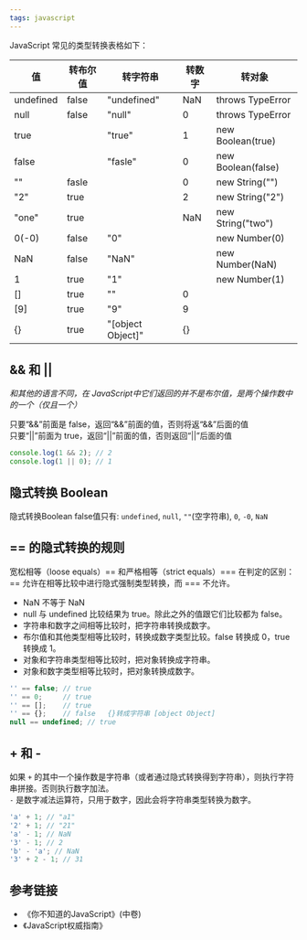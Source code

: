 ```yaml
---
tags: javascript
---
```

JavaScript 常见的类型转换表格如下：

| 值 | 转布尔值 | 转字符串 | 转数字 | 转对象 |
| -- | -------- | -------- | ------ | ------ |
| undefined | false | "undefined" | NaN | throws TypeError |
| null | false | "null" | 0 | throws TypeError |
| true | | "true" | 1 | new Boolean(true) |
| false | | "fasle" | 0 | new Boolean(false) |
| "" | fasle | | 0 | new String("") |
| "2" | true | | 2 | new String("2") | 
| "one" | true | | NaN | new String("two") |
| 0(-0) | false | "0" | | new Number(0) |
| NaN | false | "NaN" | | new Number(NaN) |
| 1 | true | "1" | | new Number(1) |
| [] | true | "" | 0 | |
| [9] | true | "9" | 9 | |
| {} | true | "[object Object]" | {} | |

## && 和 ||
*和其他的语言不同，在 JavaScript中它们返回的并不是布尔值，是两个操作数中的一个（仅且一个）*  

只要“&&”前面是 false，返回“&&”前面的值，否则将返“&&”后面的值  
只要“||”前面为 true，返回“||”前面的值，否则返回“||”后面的值  
```js
console.log(1 && 2); // 2
console.log(1 || 0); // 1
```

## 隐式转换 Boolean
隐式转换Boolean false值只有: `undefined`, `null`, `""`(空字符串), `0`, `-0`, `NaN` 

## == 的隐式转换的规则
宽松相等（loose equals）== 和严格相等（strict equals）=== 在判定的区别：== 允许在相等比较中进行隐式强制类型转换，而 === 不允许。

- NaN 不等于 NaN
- null 与 undefined 比较结果为 true。除此之外的值跟它们比较都为 false。
- 字符串和数字之间相等比较时，把字符串转换成数字。
- 布尔值和其他类型相等比较时，转换成数字类型比较。false 转换成 0，true 转换成 1。
- 对象和字符串类型相等比较时，把对象转换成字符串。  
- 对象和数字类型相等比较时，把对象转换成数字。  

```js
'' == false; // true
'' == 0;     // true
'' == [];    // true
'' == {};    // false   {}转成字符串 [object Object]
null == undefined; // true
```

## + 和 -
如果 `+` 的其中一个操作数是字符串（或者通过隐式转换得到字符串），则执行字符串拼接。否则执行数字加法。  
`-` 是数字减法运算符，只用于数字，因此会将字符串类型转换为数字。
```js
'a' + 1; // "a1"
'2' + 1; // "21"
'a' - 1; // NaN
'3' - 1; // 2
'b' - 'a'; // NaN
'3' + 2 - 1; // 31
```

## 参考链接
- 《你不知道的JavaScript》(中卷)
- 《JavaScript权威指南》